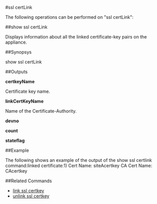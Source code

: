#ssl certLink

The following operations can be performed on "ssl certLink":


##show ssl certLink

Displays information about all the linked certificate-key pairs on the appliance.


##Synopsys

show ssl certLink


##Outputs

<b>certkeyName</b>
Certificate key name.

<b>linkCertKeyName</b>
Name of the Certificate-Authority.

<b>devno</b>

<b>count</b>

<b>stateflag</b>



##Example

The following shows an example of the output of the show ssl certlink command:linked certificate:1) Cert Name: siteAcertkey CA Cert Name: CAcertkey

##Related Commands

<ul><li><a href="../../../k-ssl-ce/k-ssl-ce">link ssl certkey</a></li><li><a href="../../../ink-ssl-ce/ink-ssl-ce">unlink ssl certkey</a></li></ul>



